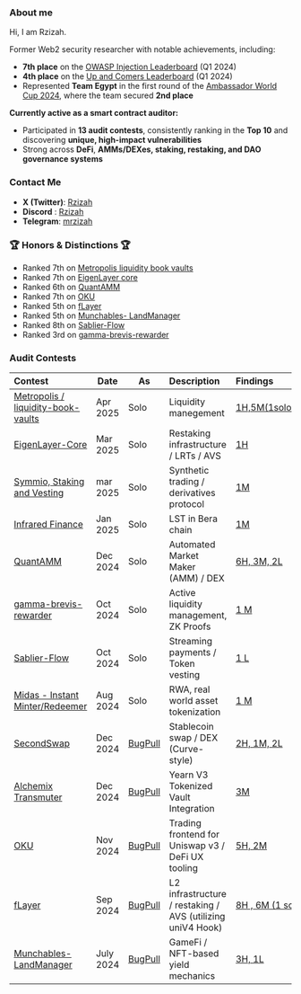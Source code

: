 ### About me

Hi, I am Rzizah.

Former Web2 security researcher with notable achievements, including:
- **7th place** on the [OWASP Injection Leaderboard](https://hackerone.com/leaderboard/owasp?year=2024&quarter=1&owasp=a1&country=EG&assetType=WEB_APP&tab=all) (Q1 2024)
- **4th place** on the [Up and Comers Leaderboard](https://hackerone.com/leaderboard/up_and_comers?year=2024&quarter=1&owasp=a1&country=EG&assetType=WEB_APP&tab=all) (Q1 2024)
- Represented **Team Egypt** in the first round of the [Ambassador World Cup 2024](https://leaderboards.hackerone.live/awc2024), where the team secured **2nd place**

**Currently active as a smart contract auditor:**

- Participated in **13 audit contests**, consistently ranking in the **Top 10** and discovering **unique, high-impact vulnerabilities**
- Strong across **DeFi**, **AMMs/DEXes, staking, restaking, and DAO governance systems**

### Contact Me

- **X (Twitter)**: [Rzizah](https://twitter.com/rzizah_)
- **Discord**   : [Rzizah](https://discordapp.com/users/685836679252148336)
- **Telegram**: [mrzizah](https://t.me/mrzizah)

### 🏆 Honors & Distinctions 🏆

- Ranked 7th on [Metropolis liquidity book vaults](https://cantina.xyz/competitions/076935b1-2706-48c6-bf0a-b3656aa24194/leaderboard)
- Ranked 7th on [EigenLayer core](https://cantina.xyz/competitions/e7af4986-183d-4764-8bd2-1d6b47f87d99/leaderboard)
- Ranked 6th on [QuantAMM](https://codehawks.cyfrin.io/c/2024-12-quantamm/results?lt=contest&page=1&sc=reward&sj=reward&t=leaderboard)
- Ranked 7th on [OKU](https://audits.sherlock.xyz/contests/641)
- Ranked 5th on [fLayer](https://audits.sherlock.xyz/contests/468/leaderboard)
- Ranked 5th on [Munchables- LandManager](https://code4rena.com/audits/2024-07-munchables)
- Ranked 8th on [Sablier-Flow](https://codehawks.cyfrin.io/c/2024-10-sablier)
- Ranked 3rd on [gamma-brevis-rewarder](https://audits.sherlock.xyz/contests/496)

### Audit Contests

| Contest                                                                                                     | Date      | As                                           | Description                                                | Findings                                                                                   |                                                          Rank                                                           |                                                   Report                                                    |
| :---------------------------------------------------------------------------------------------------------- | --------- | -------------------------------------------- | :--------------------------------------------------------- | :----------------------------------------------------------------------------------------- | :---------------------------------------------------------------------------------------------------------------------: | :---------------------------------------------------------------------------------------------------------: |
| [Metropolis / liquidity-book-vaults](https://cantina.xyz/competitions/076935b1-2706-48c6-bf0a-b3656aa24194) | Apr 2025  | Solo                                         | Liquidity manegement                                       | [1H,5M(1solo),2Info](Contests/liquidity-book-vaults.md)                                    |                                                           7th                                                           |                                                      -                                                      |
| [EigenLayer-Core](https://cantina.xyz/competitions/e7af4986-183d-4764-8bd2-1d6b47f87d99)                    | Mar 2025  | Solo                                         | Restaking infrastructure / LRTs / AVS                      | [1H](Contests/eigenlayer-contracts.md)                                                     |                                                           7th                                                           |                                                      -                                                      |
| [Symmio, Staking and Vesting](https://audits.sherlock.xyz/contests/838)                                     | mar 2025  | Solo                                         | Synthetic trading / derivatives protocol                   | [1M](Contests/2025-03-symm-io-stacking.md)                                                 |                                                          15th                                                           |                            [📄](https://audits.sherlock.xyz/contests/838/report)                            |
| [Infrared Finance](https://cantina.xyz/competitions/ac5f64e6-3bf2-4269-bbb0-4bcd70425a1d)                   | Jan 2025  | Solo                                         | LST in Bera chain                                          | [1M](Contests/infrared-contracts.md)                                                       |                                                          50th                                                           |                                                      -                                                      |
| [QuantAMM](https://codehawks.cyfrin.io/c/2024-12-quantamm)                                                  | Dec 2024  | Solo                                         | Automated Market Maker (AMM) / DEX                         | [6H, 3M, 2L](Contests/2024-12-quantamm.md)                                                 |                                                           6th                                                           | [📄](https://codehawks.cyfrin.io/c/2024-12-quantamm/results?lt=contest&page=1&sc=reward&sj=reward&t=report) |
| [gamma-brevis-rewarder](https://audits.sherlock.xyz/contests/496)                                           | Oct 2024  | Solo                                         | Active liquidity management, ZK Proofs                     | [1 M](Contests/2024-10-gamma-brevis-rewarder.md)                                           |                                                         3rd 🥉                                                          |                            [📄](https://audits.sherlock.xyz/contests/466/report)                            |
| [Sablier-Flow](https://codehawks.cyfrin.io/c/2024-10-sablier)                                               | Oct 2024  | Solo                                         | Streaming payments / Token vesting                         | [1 L](Contests/2024-10-sablier.md)                                                         |                                                           8th                                                           |                 [📄](https://codehawks.cyfrin.io/c/2024-10-sablier/results?t=report&page=1)                 |
| [Midas - Instant Minter/Redeemer](https://audits.sherlock.xyz/contests/495)                                 | Aug 2024  | Solo                                         | RWA, real world asset tokenization                         | [1 M](Contests/2024-08-midas-minter-redeemer.md)                                           |                                                          11th                                                           |                            [📄](https://audits.sherlock.xyz/contests/495/report)                            |
| [SecondSwap](https://code4rena.com/audits/2024-12-secondswap)                                               | Dec 2024  | [BugPull](https://github.com/bugpull/audits) | Stablecoin swap / DEX (Curve-style)                        | [2H, 1M, 2L](https://github.com/bugpull/audits/tree/main/Contests/2024-12-secondswap.md)   |                                 [22nd](https://code4rena.com/audits/2024-12-secondswap)                                 |                           [📄](https://code4rena.com/reports/2024-12-secondswap)                            |
| [Alchemix Transmuter](https://codehawks.cyfrin.io/c/2024-12-alchemix)                                       | Dec 2024  | [BugPull](https://github.com/bugpull/audits) | Yearn V3 Tokenized Vault Integration                       | [3M](https://github.com/bugpull/audits/tree/main/Contests/2024-12-alchemix.md)             | [4th](https://codehawks.cyfrin.io/c/2024-12-alchemix/results?lt=contest&page=1&sc=reward&sj=reward&t=leaderboard)<br>🏅 | [📄](https://codehawks.cyfrin.io/c/2024-12-alchemix/results?lt=contest&page=1&sc=reward&sj=reward&t=report) |
| [OKU](https://audits.sherlock.xyz/contests/641)                                                             | Nov 2024  | [BugPull](https://github.com/bugpull/audits) | Trading frontend for Uniswap v3 / DeFi UX tooling          | [5H, 2M ](https://github.com/bugpull/audits/tree/main/Contests/2024-12-OKU.md)             |                               [7th](https://audits.sherlock.xyz/contests/641/leaderboard)                               |                            [📄](https://audits.sherlock.xyz/contests/641/report)                            |
| [fLayer](https://audits.sherlock.xyz/contests/468)                                                          | Sep 2024  | [BugPull](https://github.com/bugpull/audits) | L2 infrastructure / restaking / AVS (utilizing uniV4 Hook) | [8H , 6M (1 solo)](https://github.com/bugpull/audits/tree/main/Contests/2024-08-flayer.md) |                             [5th](https://audits.sherlock.xyz/contests/468/leaderboard) 🏅                              |                            [📄](https://audits.sherlock.xyz/contests/468/report)                            |
| [Munchables- LandManager](https://code4rena.com/audits/2024-07-munchables)                                  | July 2024 | [BugPull](https://github.com/bugpull/audits) | GameFi / NFT-based yield mechanics                         | [3H, 1L](https://github.com/bugpull/audits/tree/main/Contests/2024-07-munchables.md)       |                                [5th](https://code4rena.com/audits/2024-07-munchables) 🏅                                |                           [📄](https://code4rena.com/reports/2024-07-munchables)                            |
